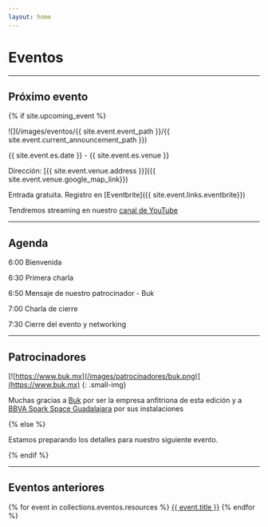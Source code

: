 ```yaml
---
layout: home
---
```


# Eventos

---

## Próximo evento

{% if site.upcoming_event %}

![](/images/eventos/{{ site.event.event_path }}/{{ site.event.current_announcement_path }})

{{ site.event.es.date }} - {{ site.event.es.venue }}

Dirección: [{{ site.event.venue.address }}]({{ site.event.venue.google_map_link}})

Entrada gratuita. Registro en [Eventbrite]({{ site.event.links.eventbrite}})

Tendremos streaming en nuestro [canal de YouTube]({{site.event.links.yotube}})

---

## Agenda

6:00 Bienvenida

6:30 Primera charla

6:50 Mensaje de nuestro patrocinador -  Buk

7:00 Charla de cierre

7:30 Cierre del evento y networking

---

## Patrocinadores

[![https://www.buk.mx](/images/patrocinadores/buk.png)](https://www.buk.mx)
{: .small-img}


Muchas gracias a [Buk](https://www.buk.mx) por ser la empresa anfitriona de esta edición y a [BBVA Spark Space Guadalajara](https://www.bbvaspark.com/contenido/es/spark-space/guadalajara/) por sus instalaciones


{% else %}

Estamos preparando los detalles para nuestro siguiente evento.

{% endif %}

---

## Eventos anteriores

{% for event in collections.eventos.resources %}
 <a href="{{ event.relative_url }}">{{ event.title }}</a>
{% endfor %}

